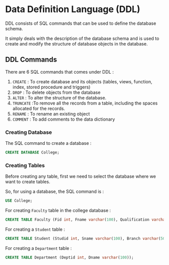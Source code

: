 # Data Definition Language (DDL)

DDL consists of SQL commands that can be used to define the database schema.

It simply deals with the description of the database schema and is used to create and modify the structure of database objects in the database.

## DDL Commands

There are 6 SQL commands that comes under DDL :

1. `CREATE` : To create database and its objects (tables, views, function, index, stored procedure and triggers)
2. `DROP` : To delete objects from the database
3. `ALTER` : To alter the structure of the database.
4. `TRUNCATE` :To remove all the records from a table, including the spaces allocated for the records.
5. `RENAME` : To rename an existing object
6. `COMMENT` : To add comments to the data dictionary

### Creating Database

The SQL command to create a database :

```sql
CREATE DATABASE College;
```

### Creating Tables

Before creating any table, first we need to select the database where we want to create tables.

So, for using a database, the SQL command is :

```sql
USE College;
```

For creating `Faculty` table in the college database :

```sql
CREATE TABLE Faculty (Fid int, Fname varchar(100), Qualification varchar(50), Deptid int);
```

For creating a `Student` table :

```sql
CREATE TABLE Student (Studid int, Sname varchar(100), Branch varchar(50), Marks int);
```

For creating a `Department` table :

```sql
CREATE TABLE Department (Deptid int, Dname varchar(100));
```
